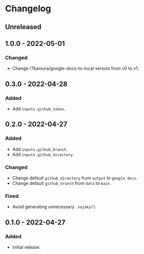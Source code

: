 # Changelog

## Unreleased

## 1.0.0 - 2022-05-01

### Changed

- Change r7kamura/google-docs-to-local versoin from v0 to v1.

## 0.3.0 - 2022-04-28

### Added

- Add `inputs.github_token`.

## 0.2.0 - 2022-04-27

### Added

- Add `inputs.github_branch`.
- Add `inputs.github_directory`.

### Changed

- Change default `github_directory` from `output` to `google_docs`.
- Change default `github_branch` from `data` to `main`.

### Fixed

- Avoid generating unnecessary `.nojekyll`.

## 0.1.0 - 2022-04-27

### Added

- Initial release.
